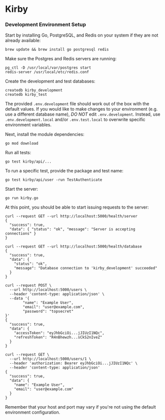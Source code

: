 Kirby
===
### Development Environment Setup
Start by installing Go, PostgreSQL, and Redis on your system if they are not already available:
```
brew update && brew install go postgresql redis
```

Make sure the Postgres and Redis servers are running:
```
pg_ctl -D /usr/local/var/postgres start
redis-server /usr/local/etc/redis.conf
```

Create the development and test databases:
```
createdb kirby_development
createdb kirby_test
```

The provided `.env.development` file should work out of the box with the default values. If you would like to make changes to your environment (e.g. use a different database name), _DO NOT_ edit `.env.development`. Instead, use `.env.development.local` and/or `.env.test.local` to overwrite specific environment variables.

Next, install the module dependencies:
```
go mod download
```

Run all tests:
```
go test kirby/api/...
```

To run a specific test, provide the package and test name:
```
go test kirby/api/user -run TestAuthenticate
```

Start the server:
```
go run kirby.go
```

At this point, you should be able to start issuing requests to the server:
```
curl --request GET --url http://localhost:5000/health/server
{
  "success": true,
  "data": { "status": "ok", "message": "Server is accepting connections" }
}
```
```
curl --request GET --url http://localhost:5000/health/database
{
  "success": true,
  "data": {
    "status": "ok",
    "message": "Database connection to 'kirby_development' succeeded"
  }
}
```
```
curl --request POST \
  --url http://localhost:5000/users \
  --header 'content-type: application/json' \
  --data '{
        "name": "Example User",
        "email": "user@example.com",
        "password": "topsecret"
}'
{
  "success": true,
  "data": {
    "accessToken": "eyJhbGciOi...jJIUzI1NQc",
    "refreshToken": "R4nBhewzh...sCkS2nIveZ"
  }
}
```
```
curl --request GET \
  --url http://localhost:5000/users/1 \
  --header 'authorization: Bearer eyJhbGciOi...jJIUzI1NQc' \
  --header 'content-type: application/json'
{
  "success": true,
  "data": {
    "name": "Example User",
    "email": "user@example.com"
  }
}
```

Remember that your host and port may vary if you're not using the default environment configuration.
